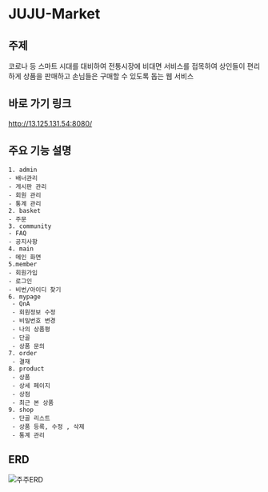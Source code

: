 # JUJU-Market
## 주제

  코로나 등 스마트 시대를 대비하여 전통시장에 비대면 서비스를 접목하여 상인들이 편리하게 상품을 판매하고 손님들은 구매할 수 있도록 돕는 웹 서비스 
  
## 바로 가기 링크 
http://13.125.131.54:8080/
  
## 주요 기능 설명

```
1. admin
- 배너관리 
- 게시판 관리
- 회원 관리
- 통계 관리 
2. basket
- 주문 
3. community
- FAQ 
- 공지사항 
4. main
- 메인 화면 
5.member
- 회원가입
- 로그인 
- 비번/아이디 찾기
6. mypage
 - QnA
 - 회원정보 수정
 - 비밀번호 변경
 - 나의 상품평
 - 단골  
 - 상품 문의 
7. order
 - 결재 
8. product
 - 상품
 - 상세 페이지
 - 상점
 - 최근 본 상품
9. shop
 - 단골 리스트
 - 상품 등록, 수정 , 삭제 
 - 통계 관리 
```
## ERD

![주주ERD](https://user-images.githubusercontent.com/63036918/92902102-f6eab680-f45b-11ea-9f57-c6ed3bd465cf.png)


